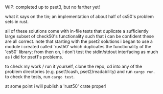 WIP: completed up to pset3, but no farther yet!

what it says on the tin; an implementation of about half of cs50's problem sets in rust.

all of these solutions come with in-file tests that duplicate a sufficiently large subset of check50's functionality such that i can be confident these are all correct. note that starting with the pset2 solutions i began to use a module i created called 'rust50' which duplicates the functionality of the 'cs50' library; from then on, i don't test the stdin/stdout interfacing as much as i did for pset1's problems.

to check my work / run it yourself, clone the repo, cd into any of the problem directories (e.g. pset1/cash, pset2/readability) and run `cargo run`. to check the tests, run `cargo test`.

at some point i will publish a 'rust50' crate proper!
